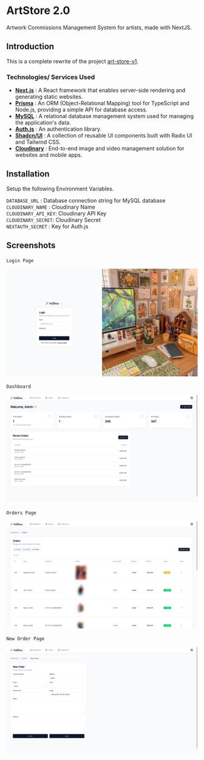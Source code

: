 # ArtStore 2.0

Artwork Commissions Management System for artists, made with NextJS.

## Introduction

This is a complete rewrite of the project [art-store-v1](https://github.com/sandxru/art-store).

### Technologies/ Services Used

- **[Next.js](https://nextjs.org/)** : A React framework that enables server-side rendering and generating static websites.
- **[Prisma](https://www.prisma.io/)** : An ORM (Object-Relational Mapping) tool for TypeScript and Node.js, providing a simple API for database access.
- **[MySQL](https://www.mysql.com/)** : A relational database management system used for managing the application's data.
- **[Auth.js](https://authjs.dev//)** : An authentication library.
- **[Shadcn/UI](https://ui.shadcn.com/)** : A collection of reusable UI components built with Radix UI and Tailwind CSS.
- **[Cloudinary](https://cloudinary.com/)** : End-to-end image and video management solution for websites and mobile apps.

## Installation

Setup the following Environment Variables.

`DATABASE_URL` : Database connection string for MySQL database<br>
`CLOUDINARY_NAME` : Cloudinary Name<br>
`CLOUDINARY_API_KEY`: Cloudinary API Key<br>
`CLOUDINARY_SECRET`: Cloudinary Secret<br>
`NEXTAUTH_SECRET` : Key for Auth.js<br>

## Screenshots

``Login Page``

![Login Page](https://raw.githubusercontent.com/sandxru/art-store-v2/main/screenshots/screen-shot-1.png)

``Dashboard``

![Dashboard](https://raw.githubusercontent.com/sandxru/art-store-v2/main/screenshots/screen-shot-2.png)

``Orders Page``

![Orders Page](https://raw.githubusercontent.com/sandxru/art-store-v2/main/screenshots/screen-shot-3.png)

``New Order Page``

![New Order Page](https://raw.githubusercontent.com/sandxru/art-store-v2/main/screenshots/screen-shot-4.png)
